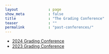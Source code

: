 ```yaml
---
layout              : page
show_meta           : false
title               : "The Grading Conference"
teaser              : ""
permalink           : "past-conferences/"
---
```



- [2024 Grading Conference](2024-grading-conference)
- [2023 Grading Conference](2023-grading-conference)